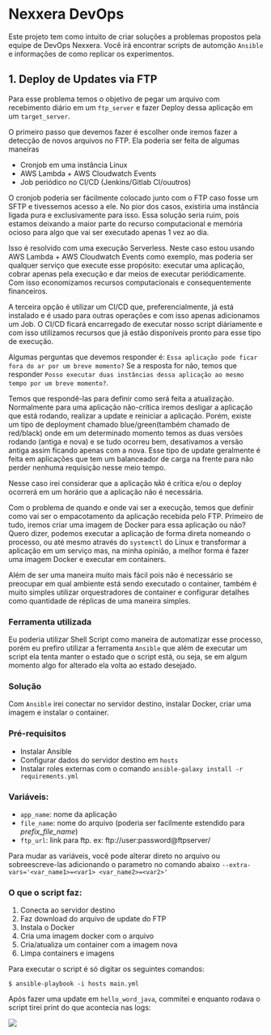 # Nexxera DevOps

Este projeto tem como intuito de criar soluções a problemas propostos pela equipe de DevOps Nexxera. Você irá encontrar scripts de automção `Ansible` e informações de como replicar os experimentos. 

## 1. Deploy de Updates via FTP

Para esse problema temos o objetivo de pegar um arquivo com recebimento diário em um `ftp_server` e fazer Deploy dessa aplicação em um `target_server`.

O primeiro passo que devemos fazer é escolher onde iremos fazer a detecção de novos arquivos no FTP. Ela poderia ser feita de algumas maneiras

- Cronjob em uma instância Linux
- AWS Lambda + AWS Cloudwatch Events
- Job periódico no CI/CD (Jenkins/Gitlab CI/ouutros)

O cronjob poderia ser fácilmente colocado junto com o FTP caso fosse um SFTP e tivessemos acesso a ele. No pior dos casos, existiria uma instância ligada pura e exclusivamente para isso. Essa solução seria ruim, pois estamos deixando a maior parte do recurso computacional e memória ocioso para algo que vai ser executado apenas 1 vez ao dia.

Isso é resolvido com uma execução Serverless. Neste caso estou usando AWS Lambda + AWS Cloudwatch Events como exemplo, mas poderia ser qualquer serviço que execute esse propósito: executar uma aplicação, cobrar apenas pela execução e dar meios de executar periódicamente. Com isso economizamos recursos computacionais e consequentemente financeiros.

A terceira opção é utilizar um CI/CD que, preferencialmente, já está instalado e é usado para outras operações e com isso apenas adicionamos um Job. O CI/CD ficará encarregado de executar nosso script diáriamente e com isso utilizamos recursos que já estão disponíveis pronto para esse tipo de execução.

Algumas perguntas que devemos responder é: `Essa aplicação pode ficar fora do ar por um breve momento?` Se a resposta for não, temos que responder `Posso executar duas instâncias dessa aplicação ao mesmo tempo por um breve momento?`.

Temos que respondê-las para definir como será feita a atualização. Normalmente para uma aplicação não-crítica iremos desligar a aplicação que está rodando, realizar a update e reiniciar a aplicação. Porém, existe um tipo de deployment chamado blue/green(também chamado de red/black) onde em um determinado momento temos as duas versões rodando (antiga e nova) e se tudo ocorreu bem, desativamos a versão antiga assim ficando apenas com a nova. Esse tipo de update geralmente é feita em aplicações que tem um balanceador de carga na frente para não perder nenhuma requisição nesse meio tempo.

Nesse caso irei considerar que a aplicação `NÃO` é crítica e/ou o deploy ocorrerá em um horário que a aplicação não é necessária.

Com o problema de quando e onde vai ser a execução, temos que definir como vai ser o empacotamento da aplicação recebida pelo FTP. Primeiro de tudo, iremos criar uma imagem de Docker para essa aplicação ou não? Quero dizer, podemos executar a aplicação de forma direta nomeando o processo, ou até mesmo através do `systemctl` do Linux e transformar a aplicação em um serviço mas, na minha opinião, a melhor forma é fazer uma imagem Docker e executar em containers.

Além de ser uma maneira muito mais fácil pois não é necessário se preocupar em qual ambiente está sendo executado o container, também é muito simples utilizar orquestradores de container e configurar detalhes como quantidade de réplicas de uma maneira simples.

### Ferramenta utilizada

Eu poderia utilizar Shell Script como maneira de automatizar esse processo, porém eu prefiro utilizar a ferramenta `Ansible` que além de executar um script ela tenta manter o estado que o script está, ou seja, se em algum momento algo for alterado ela volta ao estado desejado. 

### Solução

Com `Ansible` irei conectar no servidor destino, instalar Docker, criar uma imagem e instalar o container.

### Pré-requisitos

- Instalar Ansible
- Configurar dados do servidor destino em `hosts`
- Instalar roles externas com o comando ```ansible-galaxy install -r requirements.yml```
### Variáveis:

- `app_name`: nome da aplicação
- `file_name`: nome do arquivo (poderia ser facilmente estendido para *prefix_file_name*)
- `ftp_url`: link para ftp. ex: ftp://user:password@ftpserver/

Para mudar as variáveis, você pode alterar direto no arquivo ou sobreescreve-las adicionando o parametro no comando abaixo `--extra-vars='<var_name1>=<var1> <var_name2>=<var2>'`

### O que o script faz:

1. Conecta ao servidor destino
2. Faz download do arquivo de update do FTP
3. Instala o Docker
4. Cria uma imagem docker com o arquivo
5. Cria/atualiza um container com a imagem nova
6. Limpa containers e imagens

Para executar o script é só digitar os seguintes comandos:
```
$ ansible-playbook -i hosts main.yml
```

Após fazer uma update em `hello_word_java`, commitei e enquanto rodava o script tirei print do que acontecia nas logs:

![](https://i.imgur.com/WTJuAun.png)
